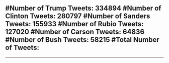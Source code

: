 #Number of Trump Tweets: 334894
#Number of Clinton Tweets: 280797
#Number of Sanders Tweets: 155933
#Number of Rubio Tweets: 127020
#Number of Carson Tweets: 64836
#Number of Bush Tweets: 58215
#Total Number of Tweets:  
---
---
